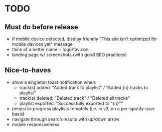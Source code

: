 # TODO

## Must do before release
* if mobile device detected, display friendly "This site isn't optimized for mobile devices yet" message
* think of a better name + logo/favicon
* landing page w/ screenshots (with good SEO practices)

## Nice-to-haves
* show a singleton toast notification when:
  * track(s) added: "Added track to playlist" / "Added {n} tracks to playlist"
  * track(s) deleted: "Deleted track" / "Deleted all tracks"
  * playlist exported: "Successfully exported to "{n}"" 
* persist in-progress playlists remotely (i.e. in s3, on a per-spotify-user basis)
* navigate through search results with up/down arrow
* mobile responsiveness

